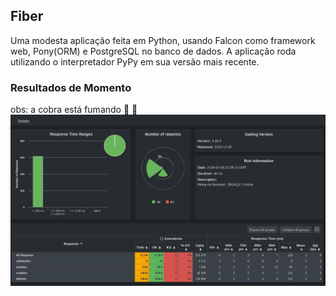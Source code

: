 ## Fiber
Uma modesta aplicação feita em Python, usando Falcon como framework web, Pony(ORM) e PostgreSQL no banco de dados. A aplicação roda utilizando o interpretador PyPy em sua versão mais recente.

### Resultados de Momento
obs: a cobra está fumando :snake: :smoking:
![resultados-graficos](results/10-02-2024-take-2.png)